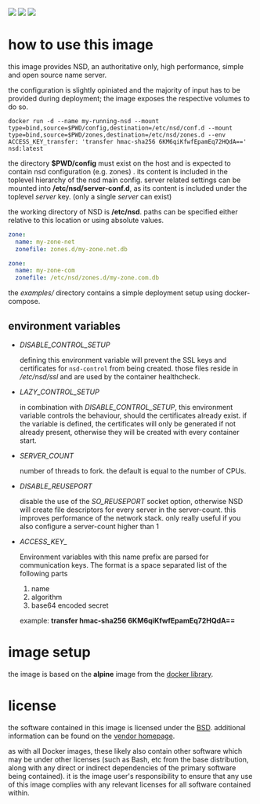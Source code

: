 
[microbadger]: https://microbadger.com/images/uip9av6y/nsd
[docker library]: https://store.docker.com/images/alpine
[BSD]: https://www.nlnetlabs.nl/svn/nsd/trunk/LICENSE
[vendor homepage]: https://www.nlnetlabs.nl/projects/nsd/

[![](https://images.microbadger.com/badges/image/uip9av6y/nsd.svg)][microbadger]
[![](https://images.microbadger.com/badges/version/uip9av6y/nsd.svg)][microbadger]
[![](https://images.microbadger.com/badges/commit/uip9av6y/nsd.svg)][microbadger]

# how to use this image

this image provides NSD, an authoritative only, high
performance, simple and open source name server.

the configuration is slightly opiniated and the majority of
input has to be provided during deployment; the image exposes
the respective volumes to do so.

`docker run -d --name my-running-nsd
  --mount type=bind,source=$PWD/config,destination=/etc/nsd/conf.d
  --mount type=bind,source=$PWD/zones,destination=/etc/nsd/zones.d
  --env ACCESS_KEY_transfer: 'transfer hmac-sha256 6KM6qiKfwfEpamEq72HQdA=='
  nsd:latest`

the directory **$PWD/config** must exist on the host and is
expected to contain nsd configuration (e.g. zones) . its
content is included in the toplevel hierarchy of the nsd main
config.
server related settings can be mounted into
**/etc/nsd/server-conf.d**, as its content is included under
the toplevel *server* key. (only a single *server* can exist)

the working directory of NSD is **/etc/nsd**. paths can be
specified either relative to this location or using absolute
values.

```yaml
zone:
  name: my-zone-net
  zonefile: zones.d/my-zone.net.db

zone:
  name: my-zone-com
  zonefile: /etc/nsd/zones.d/my-zone.com.db
```

the *examples/* directory contains a simple deployment setup
using docker-compose.

## environment variables

* *DISABLE_CONTROL_SETUP*

  defining this environment variable will prevent the SSL keys and
  certificates for `nsd-control` from being created. those files reside in
  */etc/nsd/ssl* and are used by the container healthcheck.
* *LAZY_CONTROL_SETUP*

  in combination with *DISABLE_CONTROL_SETUP*, this environment variable
  controls the behaviour, should the certificates already exist. if the
  variable is defined, the certificates will only be generated if not already
  present, otherwise they will be created with every container start.
* *SERVER_COUNT*

  number of threads to fork. the default is equal to the number of CPUs.
* *DISABLE_REUSEPORT*

  disable the use of the *SO_REUSEPORT* socket option, otherwise NSD will
  create file descriptors for every server in the server-count.  this
  improves performance of the network stack. only really useful if you also
  configure a server-count higher than 1
* *ACCESS_KEY_*

  Environment variables with this name prefix are parsed for communication
  keys. The format is a space separated list of the following parts

  1. name
  2. algorithm
  3. base64 encoded secret

  example: **transfer hmac-sha256 6KM6qiKfwfEpamEq72HQdA==**

# image setup

the image is based on the **alpine** image from
the [docker library][].

# license

the software contained in this image is licensed under the
[BSD][]. additional information can be found on the
[vendor homepage][].

as with all Docker images, these likely also contain other
software which may be under other licenses (such as Bash, etc
from the base distribution, along with any direct or indirect
dependencies of the primary software being contained).
it is the image user's responsibility to ensure that any use of
this image complies with any relevant licenses for all software
contained within.
